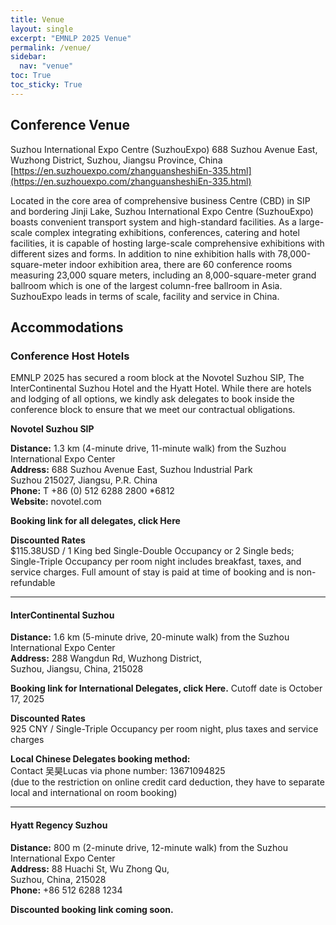 ```yaml
---
title: Venue
layout: single
excerpt: "EMNLP 2025 Venue"
permalink: /venue/
sidebar:
  nav: "venue"
toc: True
toc_sticky: True
---
```


## Conference Venue

Suzhou International Expo Centre (SuzhouExpo)
688 Suzhou Avenue East, Wuzhong District, Suzhou, Jiangsu Province, China
[https://en.suzhouexpo.com/zhanguansheshiEn-335.html](https://en.suzhouexpo.com/zhanguansheshiEn-335.html)

Located in the core area of comprehensive business Centre (CBD) in SIP and bordering Jinji Lake, Suzhou International Expo Centre (SuzhouExpo) boasts convenient transport system and high-standard facilities. As a large-scale complex integrating exhibitions, conferences, catering and hotel facilities, it is capable of hosting large-scale comprehensive exhibitions with different sizes and forms. In addition to nine exhibition halls with 78,000-square-meter indoor exhibition area, there are 60 conference rooms measuring 23,000 square meters, including an 8,000-square-meter grand ballroom which is one of the largest column-free ballroom in Asia. SuzhouExpo leads in terms of scale, facility and service in China.

## Accommodations

### Conference Host Hotels

EMNLP 2025 has secured a room block at the Novotel Suzhou SIP, The InterContinental Suzhou Hotel and the Hyatt Hotel. While there are hotels and lodging of all options, we kindly ask delegates to book inside the conference block to ensure that we meet our contractual obligations.

**Novotel Suzhou SIP**

**Distance:** 1.3 km (4-minute drive, 11-minute walk) from the Suzhou International Expo Center  
**Address:** 688 Suzhou Avenue East, Suzhou Industrial Park  
Suzhou 215027, Jiangsu, P.R. China  
**Phone:** T +86 (0) 512 6288 2800 *6812  
**Website:** novotel.com

**Booking link for all delegates, click Here**

**Discounted Rates**  
$115.38USD / 1 King bed Single-Double Occupancy or 2 Single beds; Single-Triple Occupancy per room night includes breakfast, taxes, and service charges. Full amount of stay is paid at time of booking and is non-refundable

---

#### InterContinental Suzhou
**Distance:** 1.6 km (5-minute drive, 20-minute walk) from the Suzhou International Expo Center  
**Address:** 288 Wangdun Rd, Wuzhong District,  
Suzhou, Jiangsu, China, 215028

**Booking link for International Delegates, click Here.** Cutoff date is October 17, 2025

**Discounted Rates**  
925 CNY / Single-Triple Occupancy per room night, plus taxes and service charges

**Local Chinese Delegates booking method:**  
Contact 吴昊Lucas via phone number: 13671094825  
(due to the restriction on online credit card deduction, they have to separate local and international on room booking)

---

#### Hyatt Regency Suzhou
**Distance:** 800 m (2-minute drive, 12-minute walk) from the Suzhou International Expo Center  
**Address:** 88 Huachi St, Wu Zhong Qu,  
Suzhou, China, 215028  
**Phone:** +86 512 6288 1234

**Discounted booking link coming soon.**
